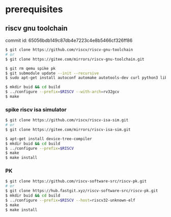 # prerequisites

## riscv gnu toolchain

commit id: 65056bdb149c87db4e7223c4e8b5466cf326ff86

```bash
$ git clone https://github.com/riscv/riscv-gnu-toolchain
# or
$ git clone https://gitee.com/mirrors/riscv-gnu-toolchain.git

$ git rm qemu spike pk
$ git submodule update --init --recursive
$ sudo apt-get install autoconf automake autotools-dev curl python3 libmpc-dev libmpfr-dev libgmp-dev gawk build-essential bison flex texinfo gperf libtool patchutils bc zlib1g-dev libexpat-dev ninja-build

$ mkdir buid && cd build
$ ../configure --prefix=$RISCV --with-arch=rv32gcv
$ make
```

### spike riscv isa simulator

```bash
$ git clone https://github.com/riscv/riscv-isa-sim.git
# or
$ git clone https://gitee.com/mirrors/riscv-isa-sim.git

$ apt-get install device-tree-compiler
$ mkdir buid && cd build
$ ../configure --prefix=$RISCV
$ make
$ make install
```

### PK

```bash
$ git clone https://github.com/riscv-software-src/riscv-pk.git
# or
$ git clone https://hub.fastgit.xyz/riscv-software-src/riscv-pk.git
$ mkdir buid && cd build
$ ../configure --prefix=$RISCV --host=riscv32-unknown-elf
$ make
$ make install
```